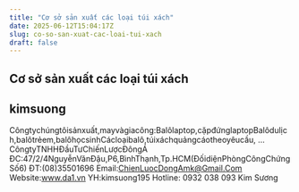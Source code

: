 ```yaml
---
title: "Cơ sở sản xuất các loại túi xách"
date: 2025-06-12T15:04:17Z
slug: co-so-san-xuat-cac-loai-tui-xach
draft: false
---
```


## Cơ sở sản xuất các loại túi xách

## kimsuong

Côngtychúngtôisảnxuất,mayvàgiacông:Balôlaptop,cặpđứnglaptopBalôdulịch,balôtrẻem,balôhọcsinhCácloạibalô,túixáchquảngcáotheoyêucầu, …CôngtyTNHHĐầuTưChiếnLượcĐôngÁ
ĐC:47/2/4NguyễnVănĐậu,P6,BìnhThạnh,Tp.HCM(ĐốidiệnPhòngCôngChứngSố6)
ĐT:(08)35501696
Email:ChienLuocDongAmk@Gmail.Com
Website:www.da1.vn
YH:kimsuong195
Hotline: 0932 038 093 Kim Sương